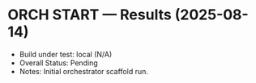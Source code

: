 # ORCH START — Results (2025-08-14)

- Build under test: local (N/A)
- Overall Status: Pending
- Notes: Initial orchestrator scaffold run.
